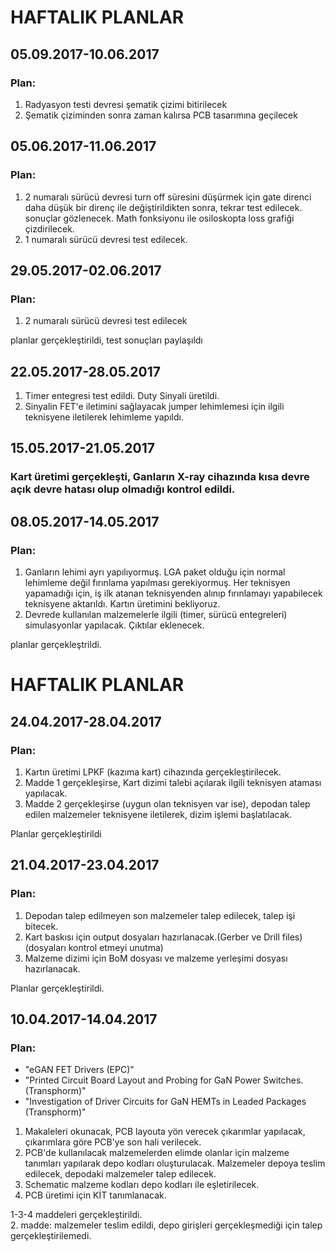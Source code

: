 # HAFTALIK PLANLAR
## 05.09.2017-10.06.2017
### Plan:
1. Radyasyon testi devresi şematik çizimi bitirilecek
2. Şematik çiziminden sonra zaman kalırsa PCB tasarımına geçilecek

## 05.06.2017-11.06.2017
### Plan:
1. 2 numaralı sürücü devresi turn off süresini düşürmek için gate direnci daha düşük bir direnç ile değiştirildikten sonra, tekrar test edilecek. sonuçlar gözlenecek. Math fonksiyonu ile osiloskopta loss grafiği çizdirilecek.
2. 1 numaralı sürücü devresi test edilecek.

## 29.05.2017-02.06.2017
### Plan:
1. 2 numaralı sürücü devresi test edilecek

planlar gerçekleştirildi, test sonuçları paylaşıldı



## 22.05.2017-28.05.2017
1. Timer entegresi test edildi. Duty Sinyali üretildi. 
2. Sinyalin FET'e iletimini sağlayacak jumper lehimlemesi için ilgili teknisyene iletilerek lehimleme yapıldı.



## 15.05.2017-21.05.2017
### Kart üretimi gerçekleşti, Ganların X-ray cihazında kısa devre açık devre hatası olup olmadığı kontrol edildi.


## 08.05.2017-14.05.2017
### Plan:
1. Ganların lehimi ayrı yapılıyormuş. LGA paket olduğu için normal lehimleme değil fırınlama yapılması gerekiyormuş. Her teknisyen yapamadığı için, iş ilk atanan teknisyenden alınıp fırınlamayı yapabilecek teknisyene aktarıldı. Kartın üretimini bekliyoruz.
2. Devrede kullanılan malzemelerle ilgili (timer, sürücü entegreleri) simulasyonlar yapılacak. Çıktılar eklenecek.

planlar gerçekleştrildi.

# HAFTALIK PLANLAR
## 24.04.2017-28.04.2017
### Plan:
1. Kartın üretimi LPKF (kazıma kart) cihazında gerçekleştirilecek.
2. Madde 1 gerçekleşirse, Kart dizimi talebi açılarak ilgili teknisyen ataması yapılacak. 
3. Madde 2 gerçekleşirse (uygun olan teknisyen var ise), depodan talep edilen malzemeler teknisyene iletilerek, dizim işlemi başlatılacak.

Planlar gerçekleştirildi


## 21.04.2017-23.04.2017
### Plan:
1. Depodan talep edilmeyen son malzemeler talep edilecek, talep işi bitecek. 
2. Kart baskısı için output dosyaları hazırlanacak.(Gerber ve Drill files)   (dosyaları kontrol etmeyi unutma)
3. Malzeme dizimi için BoM dosyası ve malzeme yerleşimi dosyası hazırlanacak. 

Planlar gerçekleştirildi.


## 10.04.2017-14.04.2017
### Plan:

* "eGAN FET Drivers (EPC)"
* "Printed Circuit Board Layout and Probing for GaN Power Switches. (Transphorm)"
* "Investigation of Driver Circuits for GaN HEMTs in Leaded Packages (Transphorm)"

1. Makaleleri okunacak, PCB layouta yön verecek çıkarımlar yapılacak, çıkarımlara göre PCB'ye son hali verilecek.
2. PCB'de kullanılacak malzemelerden elimde olanlar için malzeme tanımları yapılarak depo kodları oluşturulacak. Malzemeler depoya teslim edilecek, depodaki malzemeler talep edilecek.
3. Schematic malzeme kodları depo kodları ile eşletirilecek. 
4. PCB üretimi için KİT tanımlanacak.

1-3-4 maddeleri gerçekleştirildi.  
2. madde: malzemeler teslim edildi, depo girişleri gerçekleşmediği için talep gerçekleştirilemedi.


